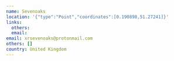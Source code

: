 ```yaml
---
name: Sevenoaks
location: '{"type":"Point","coordinates":[0.190898,51.27241]}'
links:
  others: 
  email: 
email: xrsevenoaks@protonmail.com
others: []
country: United Kingdom
---
```

